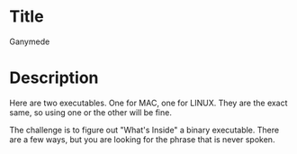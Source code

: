 # Title

Ganymede

# Description

Here are two executables. One for MAC, one for LINUX. They are the exact same, so using one or the other will be fine.

The challenge is to figure out "What's Inside" a binary executable. There are a few ways, but you are looking for the phrase that is never spoken.
